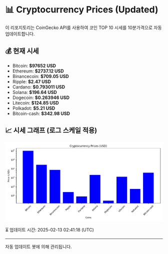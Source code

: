 
# 📊 Cryptocurrency Prices (Updated)

이 리포지토리는 CoinGecko API를 사용하여 코인 TOP 10 시세를 10분가격으로 자동 업데이트합니다.

## 💰 현재 시세
- Bitcoin: **$97652 USD**
- Ethereum: **$2737.12 USD**
- Binancecoin: **$709.05 USD**
- Ripple: **$2.47 USD**
- Cardano: **$0.793011 USD**
- Solana: **$196.64 USD**
- Dogecoin: **$0.263946 USD**
- Litecoin: **$124.85 USD**
- Polkadot: **$5.21 USD**
- Bitcoin-cash: **$342.98 USD**

## 📈 시세 그래프 (로그 스케일 적용)
![Crypto Prices](crypto_prices.png)

⏳ 업데이트 시간: 2025-02-13 02:41:18 (UTC)

---
자동 업데이트 봇에 의해 관리됩니다.
